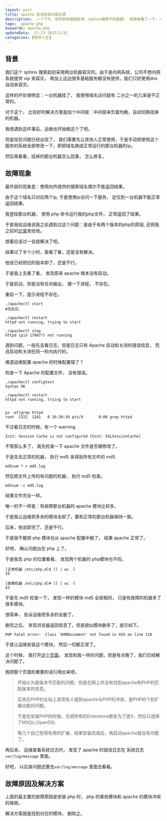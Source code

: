 ```yaml
---
layout: post  
title: apache 启动失败问题记录  
description:  一个下午，突然收到编辑反馈，sphinx搜索不到数据， 我简单看了一下，一台机器上的apache挂了，于是想法解决了问题。  
tags:  apache php
keywords: apache,php  
updateData:  21:23 2015/1/31 
categories: [程序人生]
---
```




##  背景  

我们这个 sphinx 搜索起初采用两台机器容灾的。由于是内网系统，公司不想内网系统提供 vip 来容灾， 再加上这边很多基础服务都没有提供，我们只好使用dns 自动来容灾。  

这样的坏处很明显：一台机器挂了， 我使用域名访问就有 二分之一的几率是不正常的。  

对于这个， 比较好的解决方案是加个中间层：中间层来负载均衡，自动切换挂掉的机器。  

我想遇到这件事后，运维也开始做这个了吧。  


但是现在问题已经出现了， 我们需要先让其他人正常使用，于是手动把使用这个服务的系统全部修改一下，即把域名换成正常运行的那台机器的ip。  


然后再看看，挂掉的那台机器怎么回事， 怎么修复。  


## 故障现象  

最外层的现象是：使用向外提供的搜索域名偶尔不能返回结果。  

由于这个域名只对应两个ip, 于是使用ip访问一下服务， 定位到一台机器不能正常返回结果。  


我登陆那台机器， 使用 php 命令运行我的php文件， 正常返回了结果。  

于是我给运维说我之前遇到过这个问题：是由于有两个版本的php的原因, 还把我之前的[记录][tiankonguse-php-zmq-protobuf]发给他。  

想着应该过一会就解决了吧。  

结果过了半个小时，我看了看，还是没有解决。  

他说已经把旧的版本卸了，还是不行。  


于是我上去看了看， 发现原来 apache 根本没有启动。  

于是启动，但是没有任何输出， 搜一下进程， 不存在。  

重启一下，提示进程不存在。  


```
./apachectl start  
#无反应.  

./apachectl restart  
httpd not running, trying to start  

./apachectl stop  
httpd (pid 17907?) not running  
```

遇到问题，一般先去看日志，但是日志只有 Apache 启动和关闭的错误信息， 而且启动和关闭在同一秒内执行的。  

难道运维配置 apache 的时候配置错了？  

检查一下 Apache 的配置文件， 没有错误。  

```
./apachectl configtest  
Syntax OK  

./apachectl restart  
httpd not running, trying to start  


ps -ef|grep httpd  
root  1322  1261   0 10:30:39 pts/9       0:00 grep httpd  
```

不过看日志的时候，有一个 warning.  

```
Init: Session Cache is not configured [hint: SSLSessionCache] 
```

不管那么多了， 我先检查一下 apache 文件是否被修改了。  

于是先去正常的机器， 执行 md5 来得到所有文件的 md5.  

```
md5sum * > md5.log  
```

然后把文件上传的有问题的机器， 执行 md5 检查。  

```
md5sum -c md5.log  
```

结果文件完全一样。  


唯一的不一样是：有故障那台机器的 apache 模块比较多。  

于是我让运维把多余的模块全卸了，要和正常的那台机器保持一致。  


后来，他说卸完了，还是不行。  


于是我干脆把 php 模块也从 apache 配置中删了， 结果 apache 正常了。  


好吧， 确认问题出在 php 上了。  


于是我去 php 的位置看看， 发现两个机器的 php模块也不同。  

```
[正常机器 /etc/php.d]$ ll | wc -l  
19  

[故障机器 /etc/php.d]# ll | wc -l  
43  
```

于是先 md5 检查一下， 发现一样的模块 md5 全部相同， 只是有故障的机器多了很多模块。  

很简单， 告诉运维把多余的全删了。  


删完之后， 发现浏览器返回信息了，但是貌似模块删多了，提示如下。  


```
PHP Fatal error:  Class 'DOMDocument' not found in XXX on line 110  
```


于是让运维安装这个模块， 然后一切都正常了。  

这个时候， 我打开[这个页面][bluechilli-1786480]， 发现和我一样的问题，但是有点晚了，我们已经解决问题了。  


我把那个页面的重要的话引用出来吧。  

> 开始以为是版本不匹配的问题，但是在网上﻿并没有找到apache和PHP的匹配版本的信息。  
>  
> 后来在PHP的主站上发现有人提到apache与PHP的冲突，是PHP的个别扩展功能的问题。  
>  
> 于是在安装PHP的时候，先把所有的Extentions都变为了差X，然后只选择了MSQLi,OpenSSL  
>  
> 等几个自己觉得有用的扩展，结果安装完成后，再启动apache就没有问题了。  


再后来， 运维查看系统日志时， 发现了 apache 的错误日志在 系统日志 `var/log/message` 里面。  

好吧， 以后查问题还要去`var/log/message` 里面去看看。  


## 故障原因及解决方案


上面的最主要的故障原因是安装 php 时， php 的某些模块和 apache 的模块冲突的缘故。  


解决方案就是找到对应的模块， 删除之。   





[bluechilli-1786480]: http://www.cnblogs.com/bluechilli/archive/2010/07/27/1786480.html  
[tiankonguse-php-zmq-protobuf]: http://github.tiankonguse.com/blog/2014/12/28/php-zmq-protobuf/#content-h2-%E9%81%97%E7%95%99%E9%97%AE%E9%A2%98  
